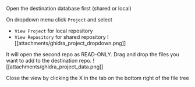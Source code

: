 Open the destination database first (shared or local)

On dropdown menu click `Project` and select
- `View Project` for local repository
- `View Repository` for shared repository
![[attachments/ghidra_project_dropdown.png]]

It will open the second repo as READ-ONLY. Drag and drop the files you want to add to the destination repo.
![[attachments/ghidra_project_data.png]]

Close the view by clicking the X in the tab on the bottom right of the file tree